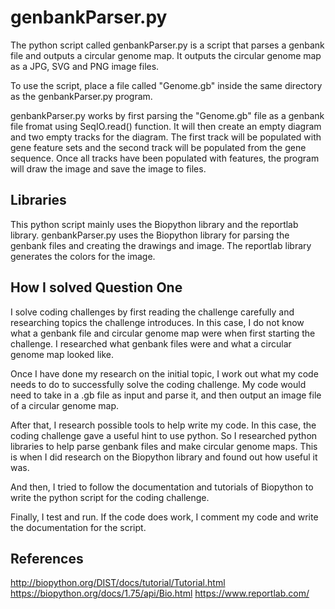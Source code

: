 # genbankParser.py

The python script called genbankParser.py is a script that parses a genbank file and outputs a circular genome map. It outputs the circular genome map as a JPG, SVG and PNG image files.

To use the script, place a file called "Genome.gb" inside the same directory as the genbankParser.py program.

genbankParser.py works by first parsing the "Genome.gb" file as a genbank file fromat using SeqIO.read() function.
It will then create an empty diagram and two empty tracks for the diagram. The first track will be populated with gene feature sets and the second track will be populated from the gene sequence. Once all tracks have been populated with features, the program will draw the image and save the image to files.

## Libraries
This python script mainly uses the Biopython library and the reportlab library. genbankParser.py uses the Biopython library for parsing the genbank files and creating the drawings and image. The reportlab library generates the colors for the image.

## How I solved Question One
I solve coding challenges by first reading the challenge carefully and researching topics the challenge introduces. In this case, I do not know what a genbank file and circular genome map were when first starting the challenge. I researched what genbank files were and what a circular genome map looked like.

Once I have done my research on the initial topic, I work out what my code needs to do to successfully solve the coding challenge. My code would need to take in a .gb file as input and parse it, and then output an image file of a circular genome map.

After that, I research possible tools to help write my code. In this case, the coding challenge gave a useful hint to use python. So I researched python libraries to help parse genbank files and make circular genome maps. This is when I did research on the Biopython library and found out how useful it was.

And then, I tried to follow the documentation and tutorials of Biopython to write the python script for the coding challenge.

Finally, I test and run. If the code does work, I comment my code and write the documentation for the script.

## References
http://biopython.org/DIST/docs/tutorial/Tutorial.html
https://biopython.org/docs/1.75/api/Bio.html
https://www.reportlab.com/
